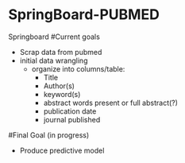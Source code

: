 # SpringBoard-PUBMED
Springboard 
#Current goals
- Scrap data from pubmed
- initial data wrangling
    - organize into columns/table:
        - Title
        - Author(s)
        - keyword(s)
        - abstract words present or full abstract(?)
        - publication date
        - journal published

#Final Goal (in progress)

- Produce predictive model
